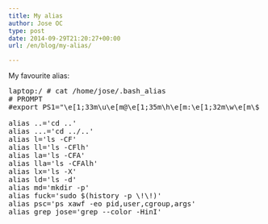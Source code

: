 ```yaml
---
title: My alias
author: Jose OC
type: post
date: 2014-09-29T21:20:27+00:00
url: /en/blog/my-alias/

---
```

My favourite alias:

<pre class="lang:sh decode:true">laptop:/ # cat /home/jose/.bash_alias
# PROMPT
#export PS1="\e[1;33m\u\e[m@\e[1;35m\h\e[m:\e[1;32m\w\e[m\$ \n "

alias ..='cd ..'
alias ...='cd ../..'
alias l='ls -CF'
alias ll='ls -CFlh'
alias la='ls -CFA'
alias lla='ls -CFAlh'
alias lx='ls -X'
alias ld='ls -d'
alias md='mkdir -p'
alias fuck='sudo $(history -p \!\!)'
alias psc='ps xawf -eo pid,user,cgroup,args'
alias grep_jose='grep --color -HinI'</pre>

&nbsp;